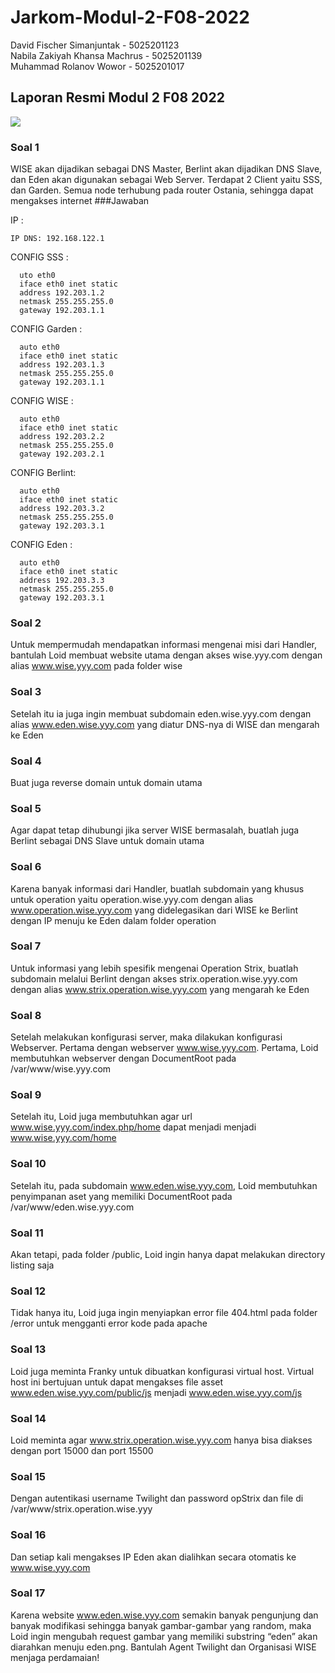 # Jarkom-Modul-2-F08-2022
David Fischer Simanjuntak - 5025201123 <br/>
Nabila Zakiyah Khansa Machrus	- 5025201139 <br/>
Muhammad Rolanov Wowor - 5025201017 <br/>

## Laporan Resmi Modul 2 F08 2022
![](images/ss.png)
### **Soal 1**
WISE akan dijadikan sebagai DNS Master, Berlint akan dijadikan DNS Slave, dan Eden akan digunakan sebagai Web Server. Terdapat 2 Client yaitu SSS, dan Garden. Semua node terhubung pada router Ostania, sehingga dapat mengakses internet 
###Jawaban

IP :

    IP DNS: 192.168.122.1
    
CONFIG SSS :

      uto eth0
      iface eth0 inet static
      address 192.203.1.2
      netmask 255.255.255.0
      gateway 192.203.1.1
      
 CONFIG Garden :
 
      auto eth0
      iface eth0 inet static
      address 192.203.1.3
      netmask 255.255.255.0
      gateway 192.203.1.1
      
 CONFIG WISE :
 
      auto eth0
      iface eth0 inet static
      address 192.203.2.2
      netmask 255.255.255.0
      gateway 192.203.2.1
      
CONFIG Berlint: 

      auto eth0
      iface eth0 inet static
      address 192.203.3.2
      netmask 255.255.255.0
      gateway 192.203.3.1
      
CONFIG Eden :

      auto eth0
      iface eth0 inet static
      address 192.203.3.3
      netmask 255.255.255.0
      gateway 192.203.3.1

### **Soal 2**
Untuk mempermudah mendapatkan informasi mengenai misi dari Handler, bantulah Loid membuat website utama dengan akses wise.yyy.com dengan alias www.wise.yyy.com pada folder wise

### **Soal 3**
Setelah itu ia juga ingin membuat subdomain eden.wise.yyy.com dengan alias www.eden.wise.yyy.com yang diatur DNS-nya di WISE dan mengarah ke Eden

### **Soal 4**
Buat juga reverse domain untuk domain utama

### **Soal 5**
Agar dapat tetap dihubungi jika server WISE bermasalah, buatlah juga Berlint sebagai DNS Slave untuk domain utama

### **Soal 6**
Karena banyak informasi dari Handler, buatlah subdomain yang khusus untuk operation yaitu operation.wise.yyy.com dengan alias www.operation.wise.yyy.com yang didelegasikan dari WISE ke Berlint dengan IP menuju ke Eden dalam folder operation

### **Soal 7**
Untuk informasi yang lebih spesifik mengenai Operation Strix, buatlah subdomain melalui Berlint dengan akses strix.operation.wise.yyy.com dengan alias www.strix.operation.wise.yyy.com yang mengarah ke Eden

### **Soal 8**
Setelah melakukan konfigurasi server, maka dilakukan konfigurasi Webserver. Pertama dengan webserver www.wise.yyy.com. Pertama, Loid membutuhkan webserver dengan DocumentRoot pada /var/www/wise.yyy.com

### **Soal 9**
Setelah itu, Loid juga membutuhkan agar url www.wise.yyy.com/index.php/home dapat menjadi menjadi www.wise.yyy.com/home

### **Soal 10**
Setelah itu, pada subdomain www.eden.wise.yyy.com, Loid membutuhkan penyimpanan aset yang memiliki DocumentRoot pada /var/www/eden.wise.yyy.com

### **Soal 11**
Akan tetapi, pada folder /public, Loid ingin hanya dapat melakukan directory listing saja 

### **Soal 12**
Tidak hanya itu, Loid juga ingin menyiapkan error file 404.html pada folder /error untuk mengganti error kode pada apache

### **Soal 13**
Loid juga meminta Franky untuk dibuatkan konfigurasi virtual host. Virtual host ini bertujuan untuk dapat mengakses file asset www.eden.wise.yyy.com/public/js menjadi www.eden.wise.yyy.com/js

### **Soal 14**
Loid meminta agar www.strix.operation.wise.yyy.com hanya bisa diakses dengan port 15000 dan port 15500

### **Soal 15**
Dengan autentikasi username Twilight dan password opStrix dan file di /var/www/strix.operation.wise.yyy

### **Soal 16**
Dan setiap kali mengakses IP Eden akan dialihkan secara otomatis ke www.wise.yyy.com

### **Soal 17**
Karena website www.eden.wise.yyy.com semakin banyak pengunjung dan banyak modifikasi sehingga banyak gambar-gambar yang random, maka Loid ingin mengubah request gambar yang memiliki substring “eden” akan diarahkan menuju eden.png. Bantulah Agent Twilight dan Organisasi WISE menjaga perdamaian!
